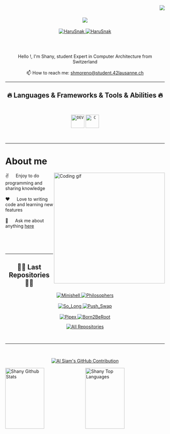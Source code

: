 <img align="right" src="https://visitor-badge.laobi.icu/badge?page_id=HaruSnak.HaruSnak">

<h1 align="center">
  <a href="https://git.io/typing-svg">
    <img src="https://readme-typing-svg.herokuapp.com/?lines=Hello+everyone+!+👋;My+Name+is+Shany+!&center=true&size=30&color=A733F7">
  </a>
</h1>

<p align="center">
 <a href="https://shany-benes.fr/" target="blank">
  <img src="https://img.shields.io/badge/Website-DC143C?style=for-the-badge&logo=medium&logoColor=white" alt="HaruSnak" />
 </a>
 <a href="https://www.linkedin.com/in/shany-moreno-5a863b2aa" target="_blank">
  <img src="https://img.shields.io/badge/LinkedIn-0077B5?style=for-the-badge&logo=linkedin&logoColor=white" alt="HaruSnak"/>
 </a>
</p>
<br />

<br>
<p align="center"> 
  Hello !, I'm Shany, student Expert in Computer Architecture from Switzerland
  <br>
  <br>
  📫 How to reach me: <a href="mailto: shmoreno@student.42lausanne.ch">shmoreno@student.42lausanne.ch</a>
</p>

<hr>
<h2 align="center">🔥 Languages & Frameworks & Tools & Abilities 🔥</h2>
<br>
<p align="center">
  <code><img title="DEV" height="42" src="https://skillicons.dev/icons?i=c,cpp,lua,bash,git"></code>
  <code><img title="C" height="42" src="https://skillicons.dev/icons?i=godot,unreal"></code>
  <!-- https://github.com/tandpfun/skill-icons/blob/main/readme.md icon-->
</p>
<br/>
<hr/>

 # About me
 
<p>
 <img align="right" width="350" src="/assets/programmer.gif" alt="Coding gif" />
  
 ✌️ &emsp; Enjoy to do programming and sharing knowledge <br/><br/>
 ❤️ &emsp; Love to writing code and learning new features<br/><br/>
 💬 &emsp; Ask me about anything [here](https://github.com/HaruSnak/HaruSnak/issues)

</p>
<br/>
<br/>
<br/>
<hr/>

<h2 align="center">👨‍💻 Last Repositories 👨‍💻</h2>

<div align="center">
  <a href="https://github.com/HaruSnak/minishell">
    <img src="https://github-readme-stats.vercel.app/api/pin/?username=HaruSnak&repo=minishell&border_color=7F3FBF&bg_color=0D1117&title_color=C9D1D9&text_color=8B949E&icon_color=7F3FBF" alt="Minishell">
  </a>
  <a href="https://github.com/HaruSnak/minishell">
    <img src="https://github-readme-stats.vercel.app/api/pin/?username=HaruSnak&repo=minishell&border_color=7F3FBF&bg_color=0D1117&title_color=C9D1D9&text_color=8B949E&icon_color=7F3FBF" alt="Philosophers">
  </a>
  <br>
  <br/>
  <a href="https://github.com/HaruSnak/So_Long">
    <img src="https://github-readme-stats.vercel.app/api/pin/?username=HaruSnak&repo=So_Long&border_color=7F3FBF&bg_color=0D1117&title_color=C9D1D9&text_color=8B949E&icon_color=7F3FBF" alt="So_Long">
  </a>
  <a href="https://github.com/HaruSnak/Push_Swap">
    <img src="https://github-readme-stats.vercel.app/api/pin/?username=HaruSnak&repo=Push_Swap&border_color=7F3FBF&bg_color=0D1117&title_color=C9D1D9&text_color=8B949E&icon_color=7F3FBF" alt="Push_Swap">
  </a>
  <br>
  <br/>
  <a href="https://github.com/HaruSnak/Pipex">
    <img src="https://github-readme-stats.vercel.app/api/pin/?username=HaruSnak&repo=Pipex&border_color=7F3FBF&bg_color=0D1117&title_color=C9D1D9&text_color=8B949E&icon_color=7F3FBF" alt="Pipex">
  </a>
  <a href="https://github.com/HaruSnak/Born2BeRoot">
    <img src="https://github-readme-stats.vercel.app/api/pin/?username=HaruSnak&repo=Born2BeRoot&border_color=7F3FBF&bg_color=0D1117&title_color=C9D1D9&text_color=8B949E&icon_color=7F3FBF" alt="Born2BeRoot">
  </a>

</div>

<p align="center">
  <a href="https://github.com/HaruSnak?tab=repositories" target="_blank"><img alt="All Repositories" title="All Repositories" src="https://img.shields.io/badge/-All%20Repos-2962FF?style=for-the-badge&logo=koding&logoColor=white"/></a>
</p>

<br/>
<hr/>
<br/>

<p align="center">
  <a href="https://github.com/alsiam">
    <img src="https://github-profile-summary-cards.vercel.app/api/cards/profile-details?username=HaruSnak&theme=radical" alt="Al Siam's GitHub Contribution"/>
  </a>
</p>

<a> 
    <a href="https://github.com/alsiam"><img alt="Shany Github Stats" src="https://denvercoder1-github-readme-stats.vercel.app/api?username=HaruSnak&show_icons=true&count_private=true&theme=react&border_color=7F3FBF&bg_color=0D1117&title_color=F85D7F&icon_color=F8D866" height="192px" width="49.5%"/></a>
  <a href="https://github.com/alsiam"><img alt="Shany Top Languages" src="https://denvercoder1-github-readme-stats.vercel.app/api/top-langs/?username=HaruSnak&langs_count=8&layout=compact&theme=react&border_color=7F3FBF&bg_color=0D1117&title_color=F85D7F&icon_color=F8D866" height="192px" width="49.5%"/></a>
  <br/>
</a>
